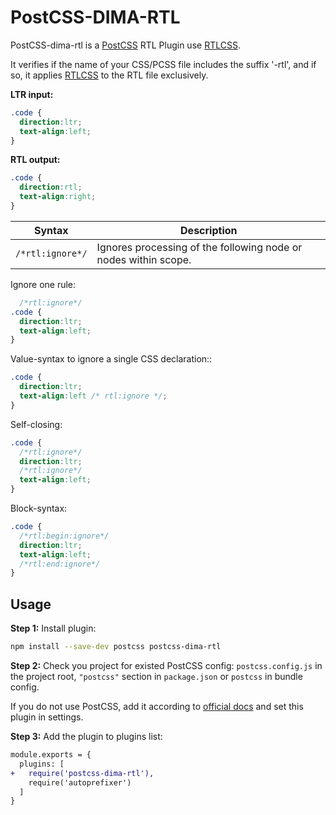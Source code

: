 # PostCSS-DIMA-RTL

PostCSS-dima-rtl is a [PostCSS] RTL Plugin use [RTLCSS].

It verifies if the name of your CSS/PCSS file includes the suffix '-rtl', and if so, it applies [RTLCSS] to the RTL file exclusively.

[PostCSS]: https://github.com/postcss/postcss
[RTLCSS]: https://github.com/MohammadYounes/rtlcss

**LTR input:**
```css
.code {
  direction:ltr;
  text-align:left;
}
```
**RTL output:**
```css
.code {
  direction:rtl;
  text-align:right;
}
```

| Syntax | Description |
| ------ | ----------- |
| `/*rtl:ignore*/` | Ignores processing of the following node or nodes within scope. |

Ignore one rule:
```css
  /*rtl:ignore*/
.code {
  direction:ltr;
  text-align:left;
}
```

Value-syntax to ignore a single CSS declaration::
```css
.code {
  direction:ltr;
  text-align:left /* rtl:ignore */;
}
```

Self-closing:
```css
.code {
  /*rtl:ignore*/
  direction:ltr;
  /*rtl:ignore*/
  text-align:left;
}
```

Block-syntax:
```css
.code {
  /*rtl:begin:ignore*/
  direction:ltr;
  text-align:left;
  /*rtl:end:ignore*/
}

```

## Usage

**Step 1:** Install plugin:

```sh
npm install --save-dev postcss postcss-dima-rtl
```

**Step 2:** Check you project for existed PostCSS config: `postcss.config.js`
in the project root, `"postcss"` section in `package.json`
or `postcss` in bundle config.

If you do not use PostCSS, add it according to [official docs]
and set this plugin in settings.

**Step 3:** Add the plugin to plugins list:

```diff
module.exports = {
  plugins: [
+   require('postcss-dima-rtl'),
    require('autoprefixer')
  ]
}
```

[official docs]: https://github.com/postcss/postcss#usage

